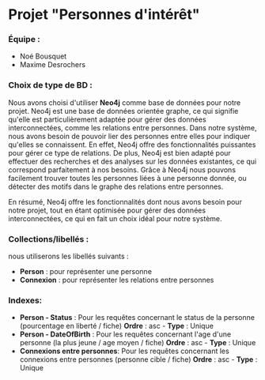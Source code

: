# Projet "Personnes d'intérêt"
### Équipe :
- Noé Bousquet 
- Maxime Desrochers 

### Choix de type de BD :

Nous avons choisi d'utiliser **Neo4j** comme base de données pour notre projet. 
Neo4j est une base de données orientée graphe, ce qui signifie qu'elle est particulièrement adaptée pour gérer des données interconnectées, comme les relations entre personnes. Dans notre système, nous avons besoin de pouvoir lier des personnes entre elles pour indiquer qu'elles se connaissent. En effet, Neo4j offre des fonctionnalités puissantes pour gérer ce type de relations. De plus, Neo4j est bien adapté pour effectuer des recherches et des analyses sur les données existantes, ce qui correspond parfaitement à nos besoins. Grâce à Neo4j nous pouvons facilement trouver toutes les personnes liées à une personne donnée, ou détecter des motifs dans le graphe des relations entre personnes. 

En résumé, Neo4j offre les fonctionnalités dont nous avons besoin pour notre projet, tout en étant optimisée pour gérer des données interconnectées, ce qui en fait un choix idéal pour notre système. 

### Collections/libellés :
 nous utiliserons les libellés suivants : 
- **Person** : pour représenter une personne 
- **Connexion** : pour représenter les relations entre personnes

### Indexes: 
- **Person - Status** : Pour les requêtes concernant le status de la personne (pourcentage en liberté / fiche)          **Ordre** : asc - **Type** : Unique
- **Person - DateOfBirth** : Pour les requêtes concernant l'age d'une personne (la plus jeune / age moyen / fiche)      **Ordre** : asc - **Type** : Unique
- **Connexions entre personnes**: Pour les requêtes concernant les connexions entre personnes (personne cible / fiche)  **Ordre** : asc - **Type** : Unique